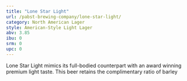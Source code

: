 ```yaml
---
title: "Lone Star Light"
url: /pabst-brewing-company/lone-star-light/
category: North American Lager
style: American-Style Light Lager
abv: 3.85
ibu: 0
srm: 0
upc: 0
---
```

Lone Star Light mimics its full-bodied counterpart with an award winning premium light taste. This beer retains the complimentary ratio of barley
